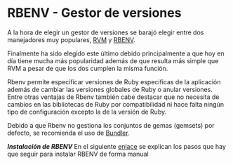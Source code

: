 # RBENV - Gestor de versiones

A la hora de elegir un gestor de versiones se barajó elegir entre dos manejadores muy populares, [RVM](https://github.com/rvm/rvm) y [RBENV](https://github.com/rbenv/rbenv).

Finalmente ha sido elegido este último debido principalmente a que hoy en día tiene mucha más popularidad además de que resulta más simple que RVM a pesar de que los dos cumplen la misma función.

Rbenv permite especificar versiones de Ruby especificas de la aplicación además de cambiar las versiones globales de Ruby o anular versiones. Entre otras ventajas de Rbenv también cabe destacar que no necesita de cambios en las bibliotecas de Ruby por compatibilidad ni hace falta ningún tipo de configuración excepto la de la versión de Ruby.

Debido a que Rbenv no gestiona los conjuntos de gemas (gemsets) por defecto, se recomienda el uso de [Bundler](https://github.com/mariasanzs/makeupIV/blob/master/docs/bundler.md).

***Instalación de RBENV***
En el siguiente [enlace](https://github.com/rbenv/rbenv#basic-github-checkout) se explican los pasos que hay que seguir para instalar RBENV de forma manual
